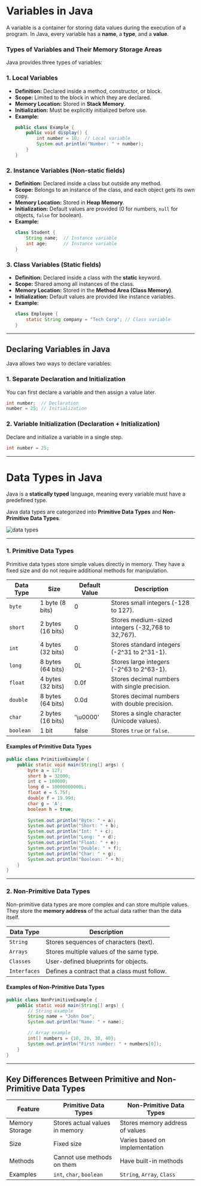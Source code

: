
# **Variables in Java**
A variable is a container for storing data values during the execution of a program. In Java, every variable has a **name**, a **type**, and a **value**.

### **Types of Variables and Their Memory Storage Areas**

Java provides three types of variables:

### **1. Local Variables**
- **Definition:** Declared inside a method, constructor, or block.
- **Scope:** Limited to the block in which they are declared.
- **Memory Location:** Stored in **Stack Memory**.
- **Initialization:** Must be explicitly initialized before use.
- **Example:**
  ```java
  public class Example {
      public void display() {
          int number = 10;  // Local variable
          System.out.println("Number: " + number);
      }
  }
  ```

### **2. Instance Variables (Non-static fields)**
- **Definition:** Declared inside a class but outside any method.
- **Scope:** Belongs to an instance of the class, and each object gets its own copy.
- **Memory Location:** Stored in **Heap Memory**.
- **Initialization:** Default values are provided (0 for numbers, `null` for objects, `false` for boolean).
- **Example:**
  ```java
  class Student {
      String name;  // Instance variable
      int age;      // Instance variable
  }
  ```

### **3. Class Variables (Static fields)**
- **Definition:** Declared inside a class with the **static** keyword.
- **Scope:** Shared among all instances of the class.
- **Memory Location:** Stored in the **Method Area (Class Memory)**.
- **Initialization:** Default values are provided like instance variables.
- **Example:**
  ```java
  class Employee {
      static String company = "Tech Corp"; // Class variable
  }
  ```

---

## **Declaring Variables in Java**
Java allows two ways to declare variables:

### **1. Separate Declaration and Initialization**
You can first declare a variable and then assign a value later.
```java
int number;  // Declaration
number = 25; // Initialization
```

### **2. Variable Initialization (Declaration + Initialization)**
Declare and initialize a variable in a single step.
```java
int number = 25;
```

---

# **Data Types in Java**
Java is a **statically typed** language, meaning every variable must have a predefined type.

Java data types are categorized into **Primitive Data Types** and **Non-Primitive Data Types**.

![data types](https://media.geeksforgeeks.org/wp-content/uploads/20240809125618/Java-Data-Types.png "data types")

---

### **1. Primitive Data Types**
Primitive data types store simple values directly in memory. They have a fixed size and do not require additional methods for manipulation.

| Data Type | Size           | Default Value | Description                                      |
|-----------|--------------|--------------|--------------------------------------------------|
| `byte`    | 1 byte (8 bits) | 0            | Stores small integers (-128 to 127).             |
| `short`   | 2 bytes (16 bits) | 0        | Stores medium-sized integers (-32,768 to 32,767). |
| `int`     | 4 bytes (32 bits) | 0        | Stores standard integers (-2^31 to 2^31-1).      |
| `long`    | 8 bytes (64 bits) | 0L       | Stores large integers (-2^63 to 2^63-1).         |
| `float`   | 4 bytes (32 bits) | 0.0f     | Stores decimal numbers with single precision.    |
| `double`  | 8 bytes (64 bits) | 0.0d     | Stores decimal numbers with double precision.    |
| `char`    | 2 bytes (16 bits) | '\u0000' | Stores a single character (Unicode values).      |
| `boolean` | 1 bit           | false      | Stores `true` or `false`.                        |

#### **Examples of Primitive Data Types**
```java
public class PrimitiveExample {
    public static void main(String[] args) {
        byte a = 127;
        short b = 32000;
        int c = 100000;
        long d = 10000000000L;
        float e = 5.75f;
        double f = 19.99d;
        char g = 'A';
        boolean h = true;
        
        System.out.println("Byte: " + a);
        System.out.println("Short: " + b);
        System.out.println("Int: " + c);
        System.out.println("Long: " + d);
        System.out.println("Float: " + e);
        System.out.println("Double: " + f);
        System.out.println("Char: " + g);
        System.out.println("Boolean: " + h);
    }
}
```

---

### **2. Non-Primitive Data Types**
Non-primitive data types are more complex and can store multiple values. They store the **memory address** of the actual data rather than the data itself.

| Data Type | Description                                     |
|-----------|---------------------------------------------|
| `String`  | Stores sequences of characters (text).      |
| `Arrays`  | Stores multiple values of the same type.    |
| `Classes` | User-defined blueprints for objects.        |
| `Interfaces` | Defines a contract that a class must follow. |

#### **Examples of Non-Primitive Data Types**
```java
public class NonPrimitiveExample {
    public static void main(String[] args) {
        // String example
        String name = "John Doe";
        System.out.println("Name: " + name);

        // Array example
        int[] numbers = {10, 20, 30, 40};
        System.out.println("First number: " + numbers[0]);
    }
}


```

---

## **Key Differences Between Primitive and Non-Primitive Data Types**
| Feature           | Primitive Data Types                     | Non-Primitive Data Types          |
|------------------|----------------------------------|----------------------------------|
| Memory Storage  | Stores actual values in memory  | Stores memory address of values |
| Size           | Fixed size                       | Varies based on implementation  |
| Methods       | Cannot use methods on them      | Have built-in methods           |
| Examples      | `int`, `char`, `boolean`        | `String`, `Array`, `Class`      |
